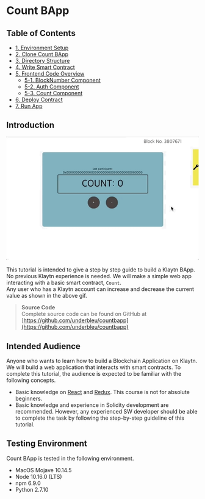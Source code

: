 # Count BApp

## Table of Contents

* [1. Environment Setup](1.-environment-setup.md)
* [2. Clone Count BApp](2.-clone-count-bapp.md)
* [3. Directory Structure](3.-directory-structure.md)
* [4. Write Smart Contract](4.-write-smart-contract.md)
* [5. Frontend Code Overview](5.-frontend-code/README.md)
  * [5-1. BlockNumber Component](5.-frontend-code/5-1.-frontend-blocknumber-component.md)
  * [5-2. Auth Component](5.-frontend-code/5-2.-frontend-auth-component.md)
  * [5-3. Count Component](5.-frontend-code/5-3.-frontend-count-component.md)
* [6. Deploy Contract](6.-deploy-contract.md)
* [7. Run App](7.-run-app.md)

## Introduction

![intro](images/tutorial-1intro.gif)

This tutorial is intended to give a step by step guide to build a Klaytn BApp. No previous Klaytn experience is needed. We will make a simple web app interacting with a basic smart contract, `Count`.  
Any user who has a Klaytn account can increase and decrease the current value as shown in the above gif.

> **Source Code**  
> Complete source code can be found on GitHub at [https://github.com/underbleu/countbapp](https://github.com/underbleu/countbapp)

## Intended Audience

Anyone who wants to learn how to build a Blockchain Application on Klaytn. We will build a web application that interacts with smart contracts. To complete this tutorial, the audience is expected to be familiar with the following concepts.

* Basic knowledge on [React](https://reactjs.org/) and [Redux](https://redux.js.org/). This course is not for absolute beginners.
* Basic knowledge and experience in Solidity development are recommended. However, any experienced SW developer should be able to complete the task by following the step-by-step guideline of this tutorial.

## Testing Environment

Count BApp is tested in the following environment.

* MacOS Mojave 10.14.5
* Node 10.16.0 \(LTS\)
* npm 6.9.0
* Python 2.7.10

